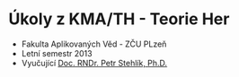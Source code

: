 # Úkoly z KMA/TH - Teorie Her

* Fakulta Aplikovaných Věd - ZČU PLzeň
* Letní semestr 2013
* Vyučující [Doc. RNDr. Petr Stehlík, Ph.D.](http:/www.KMA.zcu.cz/Petr.Stehlik)
